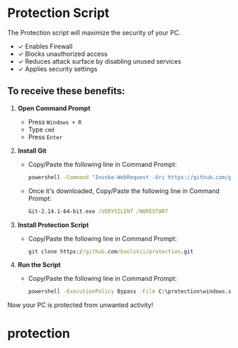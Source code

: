 # Protection Script

The Protection script will maximize the security of your PC.
- ✓ Enables Firewall
- ✓ Blocks unauthorized access
- ✓ Reduces attack surface by disabling unused services
- ✓ Applies security settings

## To receive these benefits:

1. **Open Command Prompt**
   - Press `Windows + R`
   - Type `cmd`
   - Press `Enter`

2. **Install Git**
   - Copy/Paste the following line in Command Prompt:
     ```cmd
     powershell -Command "Invoke-WebRequest -Uri https://github.com/git-for-windows/git/releases/download/v2.14.1.windows.1/Git-2.14.1-64-bit.exe -OutFile Git-2.14.1-64-bit.exe"
     ```
   - Once it's downloaded, Copy/Paste the following line in Command Prompt:
     ```cmd
     Git-2.14.1-64-bit.exe /VERYSILENT /NORESTART
     ```

3. **Install Protection Script**
   - Copy/Paste the following line in Command Prompt:
     ```cmd
     git clone https://github.com/boolskii/protection.git
     ```

4. **Run the Script**
   - Copy/Paste the following line in Command Prompt:
     ```cmd
     powershell -ExecutionPolicy Bypass -File C:\protection\windows.sh
     ```

Now your PC is protected from unwanted activity!

# protection